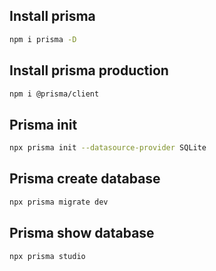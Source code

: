 ## Install prisma
```bash
npm i prisma -D
```

## Install prisma production
```bash
npm i @prisma/client
```

## Prisma init
```bash
npx prisma init --datasource-provider SQLite
```

## Prisma create database
```bash
npx prisma migrate dev
```

## Prisma show database
```bash
npx prisma studio
```

